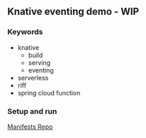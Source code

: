 ## Knative eventing demo - WIP

### Keywords
- knative
  - build
  - serving
  - eventing
- serverless
- riff
- spring cloud function

### Setup and run
[Manifests Repo](https://github.com/knative-pdc-2019-ad/demo-manifests)
